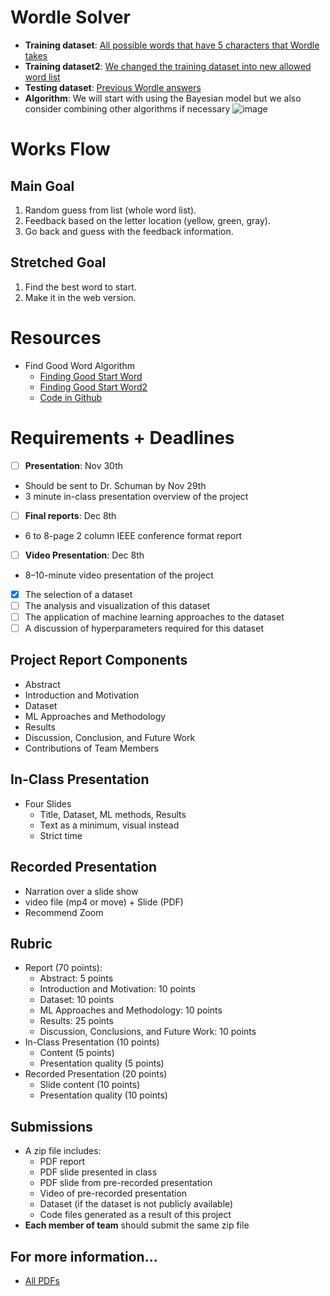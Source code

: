 # Wordle Solver
- **Training dataset**: [All possible words that have 5 characters that Wordle takes](https://github.com/charlesreid1/five-letter-words/blob/master/sgb-words.txt)
- **Training dataset2**: [We changed the training dataset into new allowed word list](https://github.com/3b1b/videos/blob/master/_2022/wordle/data/allowed_words.txt)
- **Testing dataset**: [Previous Wordle answers](https://www.fiveforks.com/wordle/)
- **Algorithm**: We will start with using the Bayesian model but we also consider combining other algorithms if necessary
![image](https://github.com/JihunKimCode/Wordle-Solver/assets/112218975/9fc7ca5c-caf3-4a7e-9f6b-6802ef6a1086)

# Works Flow
## Main Goal
1. Random guess from list (whole word list).
2. Feedback based on the letter location (yellow, green, gray).
3. Go back and guess with the feedback information.
## Stretched Goal
1. Find the best word to start.
2. Make it in the web version.

# Resources
* Find Good Word Algorithm
  * [Finding Good Start Word](https://youtu.be/v68zYyaEmEA?si=6YcWoP0axWr9h6b7)
  * [Finding Good Start Word2](https://youtu.be/fRed0Xmc2Wg?si=LGqrzxLIqUL-g5h1)
  * [Code in Github](https://github.com/3b1b/videos/tree/master/_2022/wordle)
# Requirements + Deadlines
- [ ]  **Presentation**: Nov 30th
  - Should be sent to Dr. Schuman by Nov 29th
  - 3 minute in-class presentation overview of the project
- [ ]  **Final reports**: Dec 8th
  - 6 to 8-page 2 column IEEE conference format report
- [ ]  **Video Presentation**: Dec 8th
  - 8–10-minute video presentation of the project
- [x]  The selection of a dataset
- [ ]  The analysis and visualization of this dataset
- [ ]  The application of machine learning approaches to the dataset
- [ ]  A discussion of hyperparameters required for this dataset

## Project Report Components
* Abstract
* Introduction and Motivation
* Dataset
* ML Approaches and Methodology
* Results
* Discussion, Conclusion, and Future Work
* Contributions of Team Members

## In-Class Presentation
* Four Slides
  * Title, Dataset, ML methods, Results
  * Text as a minimum, visual instead
  * Strict time

## Recorded Presentation
* Narration over a slide show
* video file (mp4 or move) + Slide (PDF)
* Recommend Zoom

## Rubric
* Report (70 points):
  * Abstract: 5 points
  * Introduction and Motivation: 10 points
  * Dataset: 10 points
  * ML Approaches and Methodology: 10 points
  * Results: 25 points
  * Discussion, Conclusions, and Future Work: 10 points
* In-Class Presentation (10 points)
  * Content (5 points)
  * Presentation quality (5 points)
* Recorded Presentation (20 points)
  * Slide content (10 points)
  * Presentation quality (10 points)

## Submissions
* A zip file includes:
  * PDF report
  * PDF slide presented in class
  * PDF slide from pre-recorded presentation
  * Video of pre-recorded presentation
  * Dataset (if the dataset is not publicly available)
  * Code files generated as a result of this project
* **Each member of team** should submit the same zip file

## For more information...
* [All PDFs](https://github.com/JihunKimCode/Wordle-Solver/tree/72fc9e32a668001543b820a388d1bec7debfc807/PDFs)
